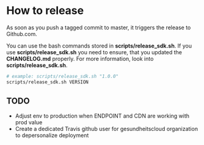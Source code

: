 # How to release

As soon as you push a tagged commit to master, it triggers the release to Github.com.

You can use the bash commands stored in __scripts/release_sdk.sh__. If you use __scripts/release_sdk.sh__ you need to
ensure, that you updated the __CHANGELOG.md__ properly. For more information, look into __scripts/release_sdk.sh__.

```bash
# example: scripts/release_sdk.sh "1.0.0"
scripts/release_sdk.sh VERSION
```

## TODO

- Adjust env to production when ENDPOINT and CDN are working with prod value
- Create a dedicated Travis github user for gesundheitscloud organization to depersonalize deployment
